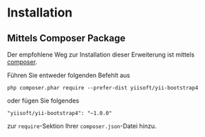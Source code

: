 Installation
============

## Mittels Composer Package

Der empfohlene Weg zur Installation dieser Erweiterung ist mittels [composer](https://getcomposer.org/download/).

Führen Sie entweder folgenden Befehlt aus

```
php composer.phar require --prefer-dist yiisoft/yii-bootstrap4
```

oder fügen Sie folgendes

```
"yiisoft/yii-bootstrap4": "~1.0.0"
```

zur `require`-Sektion Ihrer `composer.json`-Datei hinzu.
